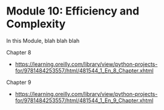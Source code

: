 # Module 10: Efficiency and Complexity


In this Module,
blah blah blah


Chapter 8
 * https://learning.oreilly.com/library/view/python-projects-for/9781484253557/html/481544_1_En_8_Chapter.xhtml

Chapter 9
 * https://learning.oreilly.com/library/view/python-projects-for/9781484253557/html/481544_1_En_9_Chapter.xhtml

